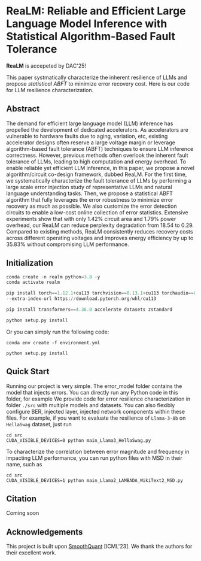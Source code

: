 # ReaLM: Reliable and Efficient Large Language Model Inference with Statistical Algorithm-Based Fault Tolerance

**ReaLM** is accepeted by DAC'25!

This paper systmatically characterize the inherent resilience of LLMs and propose *statistical ABFT* to minimize error recovery cost. Here is our code for LLM resilience characterization.

## Abstract
The demand for efficient large language model (LLM) inference has propelled the development of dedicated accelerators. As accelerators are vulnerable to hardware faults due to aging, variation, etc, existing accelerator designs often reserve a large voltage margin or leverage algorithm-based fault tolerance (ABFT) techniques to ensure LLM inference correctness. However, previous methods often overlook the inherent fault tolerance of LLMs, leading to high computation and energy overhead. To enable reliable yet efficient LLM inference, in this paper, we propose a novel algorithm/circuit co-design framework, dubbed ReaLM. For the first time, we systematically characterize the fault tolerance of LLMs by performing a large scale error injection study of representative LLMs and natural language understanding tasks. Then, we propose a statistical ABFT algorithm that fully leverages the error robustness to minimize error recovery as much as possible. We also customize the error detection circuits to enable a low-cost online collection of error statistics. Extensive experiments show that with only 1.42% circuit area and 1.79% power overhead, our ReaLM can reduce perplexity degradation from 18.54 to 0.29. Compared to existing methods, ReaLM consistently reduces recovery costs across different operating voltages and improves energy efficiency by up to 35.83% without compromising LLM performance.


## Initialization

```python
conda create -n realm python=3.8 -y
conda activate realm

pip install torch==1.12.1+cu113 torchvision==0.13.1+cu113 torchaudio==0.12.1 \
--extra-index-url https://download.pytorch.org/whl/cu113

pip install transformers==4.36.0 accelerate datasets zstandard

python setup.py install
```

Or you can simply run the following code: 
```
conda env create -f environment.yml

python setup.py install
```


## Quick Start
Running our project is very simple. The error_model folder contains the model that injects errors. You can directly run any Python code in this folder, for example
We provide code for error resilience characterization in folder `./src` with multiple models and datasets. You can also flexibly configure BER, injected layer, injected network components within these files.
For example, if you want to evaluate the resilience of `Llama-3-8b` on `HellaSwag` dataset, just run

```
cd src
CUDA_VISIBLE_DEVICES=0 python main_Llama3_HellaSwag.py
```

To characterize the correlation between error magnitude and frequency in impacting LLM performance, you can run python files with MSD in their name, such as 
```
cd src
CUDA_VISIBLE_DEVICES=1 python main_Llama2_LAMBADA_WikiText2_MSD.py
```

## Citation 
Coming soon

## Acknowledgements
This project is built upon [SmoothQuant](https://github.com/mit-han-lab/smoothquant) [ICML'23]. We thank the authors for their excellent work.

